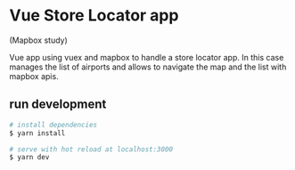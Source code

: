 # Vue Store Locator app

(Mapbox study)

Vue app using vuex and mapbox to handle a store locator app.
In this case manages the list of airports and allows to navigate the map and the list with mapbox apis.

## run development
```bash
# install dependencies
$ yarn install

# serve with hot reload at localhost:3000
$ yarn dev
```
